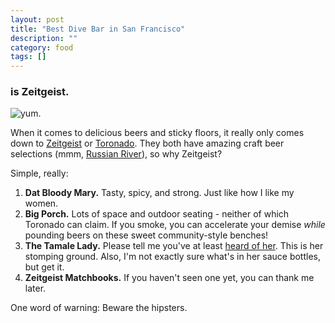 ```yaml
---
layout: post
title: "Best Dive Bar in San Francisco"
description: ""
category: food
tags: []
---
```


### is Zeitgeist.

![yum.](http://s3-media4.ak.yelpcdn.com/bphoto/qFa13249ax6n8OgtIk_wfQ/l.jpg 'Thirsty...')

When it comes to delicious beers and sticky floors, it really only comes down to [Zeitgeist](http://www.zeitgeistsf.com/) or [Toronado](http://www.toronado.com/). They both have amazing craft beer selections (mmm, [Russian River](http://russianriverbrewing.com/)), so why Zeitgeist?

Simple, really:

1. **Dat Bloody Mary.** Tasty, spicy, and strong. Just like how I like my women.
2. **Big Porch.** Lots of space and outdoor seating - neither of which Toronado can claim. If you smoke, you can accelerate your demise *while* pounding beers on these sweet community-style benches!
3. **The Tamale Lady.** Please tell me you've at least [heard of her](http://www.yelp.com/biz/the-tamale-lady-san-francisco). This is her stomping ground. Also, I'm not exactly sure what's in her sauce bottles, but get it.
4. **Zeitgeist Matchbooks.** If you haven't seen one yet, you can thank me later.

One word of warning: Beware the hipsters.